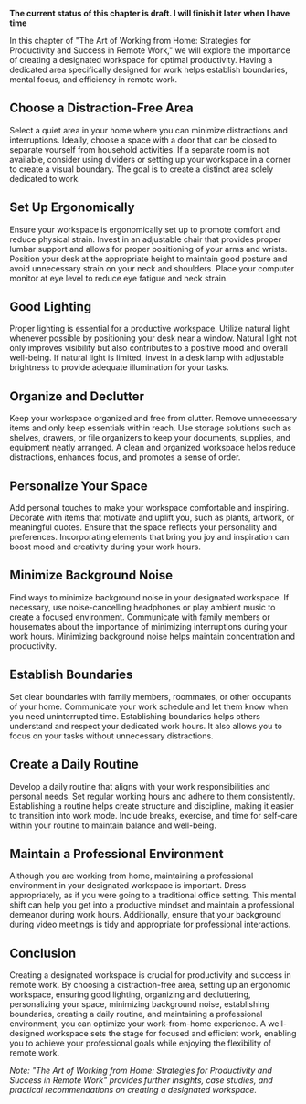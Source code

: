 **The current status of this chapter is draft. I will finish it later when I have time**

In this chapter of "The Art of Working from Home: Strategies for Productivity and Success in Remote Work," we will explore the importance of creating a designated workspace for optimal productivity. Having a dedicated area specifically designed for work helps establish boundaries, mental focus, and efficiency in remote work.

Choose a Distraction-Free Area
------------------------------

Select a quiet area in your home where you can minimize distractions and interruptions. Ideally, choose a space with a door that can be closed to separate yourself from household activities. If a separate room is not available, consider using dividers or setting up your workspace in a corner to create a visual boundary. The goal is to create a distinct area solely dedicated to work.

Set Up Ergonomically
--------------------

Ensure your workspace is ergonomically set up to promote comfort and reduce physical strain. Invest in an adjustable chair that provides proper lumbar support and allows for proper positioning of your arms and wrists. Position your desk at the appropriate height to maintain good posture and avoid unnecessary strain on your neck and shoulders. Place your computer monitor at eye level to reduce eye fatigue and neck strain.

Good Lighting
-------------

Proper lighting is essential for a productive workspace. Utilize natural light whenever possible by positioning your desk near a window. Natural light not only improves visibility but also contributes to a positive mood and overall well-being. If natural light is limited, invest in a desk lamp with adjustable brightness to provide adequate illumination for your tasks.

Organize and Declutter
----------------------

Keep your workspace organized and free from clutter. Remove unnecessary items and only keep essentials within reach. Use storage solutions such as shelves, drawers, or file organizers to keep your documents, supplies, and equipment neatly arranged. A clean and organized workspace helps reduce distractions, enhances focus, and promotes a sense of order.

Personalize Your Space
----------------------

Add personal touches to make your workspace comfortable and inspiring. Decorate with items that motivate and uplift you, such as plants, artwork, or meaningful quotes. Ensure that the space reflects your personality and preferences. Incorporating elements that bring you joy and inspiration can boost mood and creativity during your work hours.

Minimize Background Noise
-------------------------

Find ways to minimize background noise in your designated workspace. If necessary, use noise-cancelling headphones or play ambient music to create a focused environment. Communicate with family members or housemates about the importance of minimizing interruptions during your work hours. Minimizing background noise helps maintain concentration and productivity.

Establish Boundaries
--------------------

Set clear boundaries with family members, roommates, or other occupants of your home. Communicate your work schedule and let them know when you need uninterrupted time. Establishing boundaries helps others understand and respect your dedicated work hours. It also allows you to focus on your tasks without unnecessary distractions.

Create a Daily Routine
----------------------

Develop a daily routine that aligns with your work responsibilities and personal needs. Set regular working hours and adhere to them consistently. Establishing a routine helps create structure and discipline, making it easier to transition into work mode. Include breaks, exercise, and time for self-care within your routine to maintain balance and well-being.

Maintain a Professional Environment
-----------------------------------

Although you are working from home, maintaining a professional environment in your designated workspace is important. Dress appropriately, as if you were going to a traditional office setting. This mental shift can help you get into a productive mindset and maintain a professional demeanor during work hours. Additionally, ensure that your background during video meetings is tidy and appropriate for professional interactions.

Conclusion
----------

Creating a designated workspace is crucial for productivity and success in remote work. By choosing a distraction-free area, setting up an ergonomic workspace, ensuring good lighting, organizing and decluttering, personalizing your space, minimizing background noise, establishing boundaries, creating a daily routine, and maintaining a professional environment, you can optimize your work-from-home experience. A well-designed workspace sets the stage for focused and efficient work, enabling you to achieve your professional goals while enjoying the flexibility of remote work.

*Note: "The Art of Working from Home: Strategies for Productivity and Success in Remote Work" provides further insights, case studies, and practical recommendations on creating a designated workspace.*
